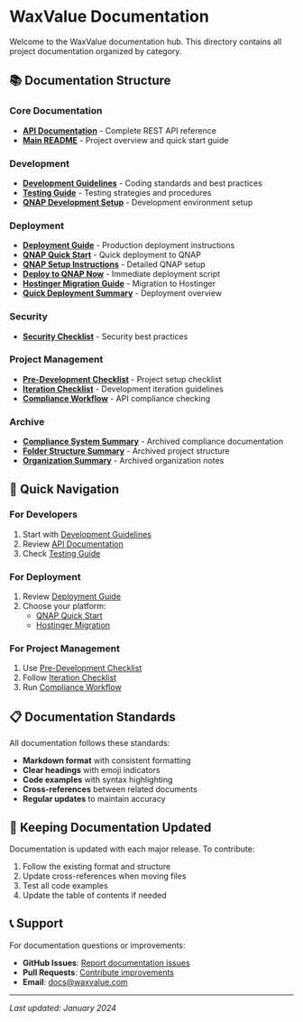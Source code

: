 # WaxValue Documentation

Welcome to the WaxValue documentation hub. This directory contains all project documentation organized by category.

## 📚 Documentation Structure

### Core Documentation
- **[API Documentation](API.md)** - Complete REST API reference
- **[Main README](../README.md)** - Project overview and quick start guide

### Development
- **[Development Guidelines](development/DEVELOPMENT_GUIDELINES.md)** - Coding standards and best practices
- **[Testing Guide](development/TESTING_GUIDE.md)** - Testing strategies and procedures
- **[QNAP Development Setup](development/QNAP_DEVELOPMENT_SETUP.md)** - Development environment setup

### Deployment
- **[Deployment Guide](deployment/DEPLOYMENT_GUIDE.md)** - Production deployment instructions
- **[QNAP Quick Start](deployment/QNAP_QUICK_START.md)** - Quick deployment to QNAP
- **[QNAP Setup Instructions](deployment/QNAP_SETUP_INSTRUCTIONS.md)** - Detailed QNAP setup
- **[Deploy to QNAP Now](deployment/DEPLOY_TO_QNAP_NOW.md)** - Immediate deployment script
- **[Hostinger Migration Guide](deployment/HOSTINGER_MIGRATION_GUIDE.md)** - Migration to Hostinger
- **[Quick Deployment Summary](deployment/QUICK_DEPLOYMENT_SUMMARY.md)** - Deployment overview

### Security
- **[Security Checklist](security/SECURITY_CHECKLIST.md)** - Security best practices

### Project Management
- **[Pre-Development Checklist](pre-development-checklist.md)** - Project setup checklist
- **[Iteration Checklist](iteration-checklist.md)** - Development iteration guidelines
- **[Compliance Workflow](compliance-workflow.md)** - API compliance checking

### Archive
- **[Compliance System Summary](archive/COMPLIANCE_SYSTEM_SUMMARY.md)** - Archived compliance documentation
- **[Folder Structure Summary](archive/FOLDER_STRUCTURE_SUMMARY.md)** - Archived project structure
- **[Organization Summary](archive/ORGANIZATION_SUMMARY.md)** - Archived organization notes

## 🚀 Quick Navigation

### For Developers
1. Start with [Development Guidelines](development/DEVELOPMENT_GUIDELINES.md)
2. Review [API Documentation](API.md)
3. Check [Testing Guide](development/TESTING_GUIDE.md)

### For Deployment
1. Review [Deployment Guide](deployment/DEPLOYMENT_GUIDE.md)
2. Choose your platform:
   - [QNAP Quick Start](deployment/QNAP_QUICK_START.md)
   - [Hostinger Migration](deployment/HOSTINGER_MIGRATION_GUIDE.md)

### For Project Management
1. Use [Pre-Development Checklist](pre-development-checklist.md)
2. Follow [Iteration Checklist](iteration-checklist.md)
3. Run [Compliance Workflow](compliance-workflow.md)

## 📋 Documentation Standards

All documentation follows these standards:

- **Markdown format** with consistent formatting
- **Clear headings** with emoji indicators
- **Code examples** with syntax highlighting
- **Cross-references** between related documents
- **Regular updates** to maintain accuracy

## 🔄 Keeping Documentation Updated

Documentation is updated with each major release. To contribute:

1. Follow the existing format and structure
2. Update cross-references when moving files
3. Test all code examples
4. Update the table of contents if needed

## 📞 Support

For documentation questions or improvements:

- **GitHub Issues**: [Report documentation issues](https://github.com/deepdesign/waxvalue/issues)
- **Pull Requests**: [Contribute improvements](https://github.com/deepdesign/waxvalue/pulls)
- **Email**: docs@waxvalue.com

---

*Last updated: January 2024*